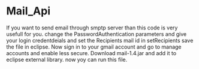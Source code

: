 # Mail_Api

If you want to send email through smptp server than this code is very usefull for you.
change the PasswordAuthentication parameters and give your login credentdeials and set the Recipients mail id in setRecipients save the file in eclipse.
Now sign in to your gmail account and go to manage accounts and enable less secure.
Download mail-1.4.jar and add it to eclipse external library.
now yoy can run this file.
